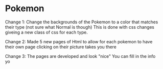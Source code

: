 # Pokemon

Change 1:
Change the backgrounds of the Pokemon to a color that matches their type (not sure what Normal is though)
This is done with css changes giveing a new class of css for each type.

Change 2:
Made 5 new pages of Html to allow for each pokemon to have their own page clicking on their picture takes you there

Change 3: The pages are developed and look "nice" You can fill in the info yo
